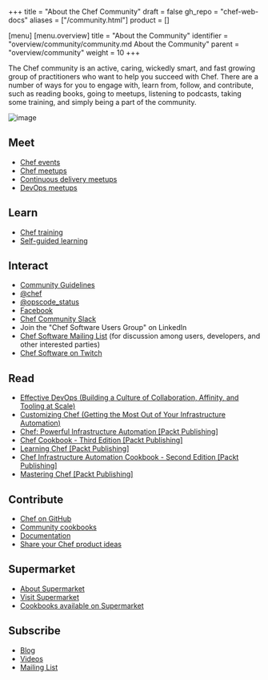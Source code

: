 +++
title = "About the Chef Community"
draft = false
gh_repo = "chef-web-docs"
aliases = ["/community.html"]
product = []

[menu]
  [menu.overview]
    title = "About the Community"
    identifier = "overview/community/community.md About the Community"
    parent = "overview/community"
    weight = 10
+++

The Chef community is an active, caring, wickedly smart, and fast
growing group of practitioners who want to help you succeed with Chef.
There are a number of ways for you to engage with, learn from, follow,
and contribute, such as reading books, going to meetups, listening to
podcasts, taking some training, and simply being a part of the
community.

![image](/images/ChefRally.jpg)

## Meet

- [Chef events](https://www.chef.io/events)
- [Chef meetups](https://www.meetup.com/topics/opscode/)
- [Continuous delivery meetups](https://www.meetup.com/topics/continuous-delivery/)
- [DevOps meetups](https://www.meetup.com/topics/devops/)

## Learn

- [Chef training](https://www.chef.io/training)
- [Self-guided learning](https://learn.chef.io/)

## Interact

- [Community Guidelines](/community_guidelines/)
- [@chef](https://twitter.com/chef)
- [@opscode_status](https://twitter.com/opscode_status)
- [Facebook](https://www.facebook.com/getchefdotcom)
- [Chef Community Slack](https://community-slack.chef.io/)
- Join the "Chef Software Users Group" on LinkedIn
- [Chef Software Mailing List](https://discourse.chef.io/) (for
    discussion among users, developers, and other interested parties)
- [Chef Software on Twitch](https://www.twitch.tv/chefsoftware)

## Read

- [Effective DevOps (Building a Culture of Collaboration, Affinity,
    and Tooling at
    Scale)](http://shop.oreilly.com/product/0636920039846.do)
- [Customizing Chef (Getting the Most Out of Your Infrastructure
    Automation)](http://shop.oreilly.com/product/0636920032984.do)
- [Chef: Powerful Infrastructure Automation \[Packt
    Publishing\]](https://www.packtpub.com/virtualization-and-cloud/chef-powerful-infrastructure-automation)
- [Chef Cookbook - Third Edition \[Packt
    Publishing\]](https://www.packtpub.com/networking-and-servers/chef-cookbook-third-edition)
- [Learning Chef \[Packt
    Publishing\]](https://www.packtpub.com/networking-and-servers/learning-chef)
- [Chef Infrastructure Automation Cookbook - Second Edition \[Packt
    Publishing\]](https://www.packtpub.com/networking-and-servers/chef-infrastructure-automation-cookbook-second-edition/)
- [Mastering Chef \[Packt
    Publishing\]](https://www.packtpub.com/networking-and-servers/mastering-chef/)

## Contribute

- [Chef on GitHub](https://github.com/chef)
- [Community cookbooks](https://supermarket.chef.io)
- [Documentation](https://github.com/chef/chef-web-docs)
- [Share your Chef product ideas](https://www.chef.io/feedback/)

## Supermarket

- [About Supermarket](/supermarket/)
- [Visit Supermarket](https://supermarket.chef.io)
- [Cookbooks available on Supermarket](https://supermarket.chef.io/cookbooks-directory)

## Subscribe

- [Blog](https://blog.chef.io/)
- [Videos](https://www.youtube.com/user/getchef)
- [Mailing List](https://discourse.chef.io/)
